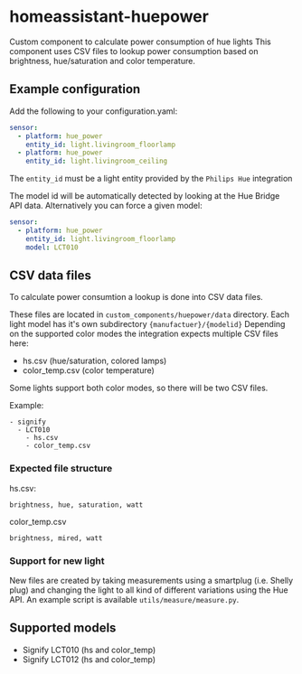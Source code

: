 # homeassistant-huepower
Custom component to calculate power consumption of hue lights
This component uses CSV files to lookup power consumption based on brightness, hue/saturation and color temperature. 

## Example configuration

Add the following to your configuration.yaml:

```yaml
sensor:
  - platform: hue_power
    entity_id: light.livingroom_floorlamp
  - platform: hue_power
    entity_id: light.livingroom_ceiling
```

The `entity_id` must be a light entity provided by the `Philips Hue` integration

The model id will be automatically detected by looking at the Hue Bridge API data.
Alternatively you can force a given model:

```yaml
sensor:
  - platform: hue_power
    entity_id: light.livingroom_floorlamp
    model: LCT010
```

## CSV data files

To calculate power consumtion a lookup is done into CSV data files.

These files are located in `custom_components/huepower/data` directory.
Each light model has it's own subdirectory `{manufactuer}/{modelid}`
Depending on the supported color modes the integration expects multiple CSV files here:
 - hs.csv (hue/saturation, colored lamps)
 - color_temp.csv (color temperature)

Some lights support both color modes, so there will be two CSV files.

Example:

```
- signify
  - LCT010
    - hs.csv
    - color_temp.csv
```

### Expected file structure

hs.csv:

```
brightness, hue, saturation, watt
```

color_temp.csv

```
brightness, mired, watt
```

### Support for new light

New files are created by taking measurements using a smartplug (i.e. Shelly plug) and changing the light to all kind of different variations using the Hue API.
An example script is available `utils/measure/measure.py`.

## Supported models
- Signify LCT010 (hs and color_temp)
- Signify LCT012 (hs and color_temp)
